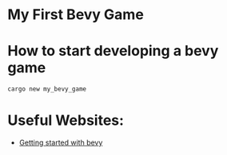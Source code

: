# My First Bevy Game

# How to start developing a bevy game

```
cargo new my_bevy_game
```



# Useful Websites:
- [Getting started with bevy](https://bevyengine.org/learn/quick-start/getting-started/setup/)